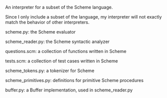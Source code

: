 An interpreter for a subset of the Scheme language.

Since I only include a subset of the language, my interpreter will not exactly match the behavior of other interpreters.

scheme.py: the Scheme evaluator

scheme_reader.py: the Scheme syntactic analyzer 

questions.scm: a collection of functions written in Scheme 

tests.scm: a collection of test cases written in Scheme 

scheme_tokens.py: a tokenizer for Scheme 

scheme_primitives.py: definitions for primitive Scheme procedures

buffer.py: a Buffer implementation, used in scheme_reader.py

